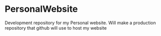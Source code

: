 # PersonalWebsite
Development repository for my Personal website. Will make a production repository that github will use to host my website
